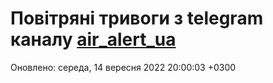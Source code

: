 # Повітряні тривоги з telegram каналу [air_alert_ua](https://t.me/air_alert_ua)

Оновлено:
середа, 14 вересня 2022 20:00:03 +0300
